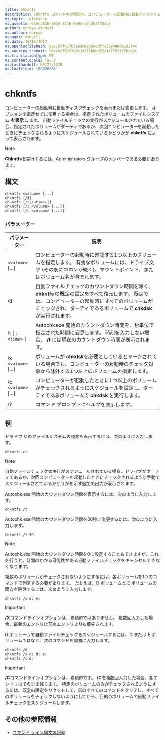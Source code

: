 ```yaml
---
title: chkntfs
description: Chkntfs コマンドの参照記事。コンピューターの起動時に自動ディスクチェックを表示または変更します。
ms.topic: reference
ms.assetid: 93eca810-8699-4716-8e9d-aecd54f704be
author: coreyp-at-msft
ms.author: coreyp
manager: dongill
ms.date: 10/16/2017
ms.openlocfilehash: d60707f01fb72e9ceede68df7a33e488b6196f4c
ms.sourcegitcommit: 96d46c702e7a9c3a321bbbb5284f73911c7baa3c
ms.translationtype: MT
ms.contentlocale: ja-JP
ms.lasthandoff: 08/27/2020
ms.locfileid: "89026056"
---
```

# <a name="chkntfs"></a>chkntfs

コンピューターの起動時に自動ディスクチェックを表示または変更します。 オプションを指定せずに使用する場合は、指定されたボリュームのファイルシステム **を表示し** ます。 自動ファイルチェックの実行がスケジュールされている場合、指定されたボリュームがダーティであるか、次回コンピューターを起動したときにチェックされるようにスケジュールされているかどうかが **chkntfs** によって表示されます。

> [!NOTE]
> **Chkntfs**を実行するには、Administrators グループのメンバーである必要があります。

## <a name="syntax"></a>構文

```
chkntfs <volume> [...]
chkntfs [/d]
chkntfs [/t[:<time>]]
chkntfs [/x <volume> [...]]
chkntfs [/c <volume> [...]]
```

### <a name="parameters"></a>パラメーター

| パラメーター | 説明 |
| --------- | ----------- |
| `<volume>` [...] | コンピューターの起動時に確認する1つ以上のボリュームを指定します。 有効なボリュームには、ドライブ文字 (その後にコロンが続く)、マウントポイント、またはボリューム名が含まれます。 |
| /d | 自動ファイルチェックのカウントダウン時間を除く、 **chkntfs** の既定の設定をすべて復元します。 既定では、コンピューターの起動時にすべてのボリュームがチェックされ、ダーティであるボリュームで **chkdsk** が実行されます。 |
| /t [ `:<time>` ] | Autochk.exe 開始のカウントダウン時間を、秒単位で指定された時間に変更します。 時刻を入力しない場合、 **/t** には現在のカウントダウン時間が表示されます。 |
| /x `<volume>` [...] | ボリュームが **chkdsk**を必要としているとマークされている場合でも、コンピューターの起動時のチェック対象から除外する1つ以上のボリュームを指定します。 |
| /c `<volume>` [...] | コンピューターが起動したときに1つ以上のボリュームがチェックされるようにスケジュールを設定し、ダーティであるボリュームで **chkdsk** を実行します。 |
| /? | コマンド プロンプトにヘルプを表示します。 |

## <a name="examples"></a>例

ドライブ C のファイルシステムの種類を表示するには、次のように入力します。

```
chkntfs c:
```

> [!NOTE]
> 自動ファイルチェックの実行がスケジュールされている場合、ドライブがダーティであるか、次回コンピューターを起動したときにチェックされるように手動でスケジュールされているかどうかを示す追加の出力が表示されます。

Autochk.exe 開始のカウントダウン時間を表示するには、次のように入力します。

```
chkntfs /t
```

Autochk.exe 開始のカウントダウン時間を30秒に変更するには、次のように入力します。

```
chkntfs /t:30
```

> [!NOTE]
> Autochk.exe 開始のカウントダウン時間を0に設定することもできますが、これを行うと、時間のかかる可能性がある自動ファイルチェックをキャンセルできなくなります。

複数のボリュームがチェックされないようにするには、各ボリュームを1つのコマンドで列挙する必要があります。 たとえば、D ボリュームと E ボリュームの両方を除外するには、次のように入力します。

```
chkntfs /x d: e:
```

> [!IMPORTANT]
> **/X**コマンドラインオプションは、累積的ではありません。 複数回入力した場合、最新のエントリは前のエントリよりも優先されます。

D ボリュームで自動ファイルチェックをスケジュールするには、C または E ボリュームではなく、次のコマンドを順番に入力します。

```
chkntfs /d
chkntfs /x c: d: e:
chkntfs /c d:
```

> [!IMPORTANT]
> **/C**コマンドラインオプションは、累積的です。 **/C**を複数回入力した場合、各エントリはそのまま残ります。 特定のボリュームのみがチェックされるようにするには、既定の設定をリセットして、前のすべてのコマンドをクリアし、すべてのボリュームをチェックしないようにしてから、目的のボリュームで自動ファイルチェックをスケジュールします。

## <a name="additional-references"></a>その他の参照情報

- [コマンド ライン構文の記号](command-line-syntax-key.md)
